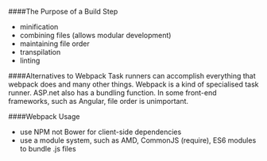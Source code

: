 ####The Purpose of a Build Step
- minification   
- combining files (allows modular development) 
- maintaining file order  
- transpilation  
- linting  

####Alternatives to Webpack
Task runners can accomplish everything that webpack does and many other things. Webpack is a kind of specialised task runner. ASP.net also has a bundling function. In some front-end frameworks, such as Angular, file order is unimportant.

####Webpack Usage
- use NPM not Bower for client-side dependencies   
- use a module system, such as AMD, CommonJS (require), ES6 modules to bundle .js files   
